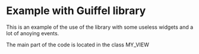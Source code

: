 Example with Guiffel library
============================

This is an example of the use of the library with some useless widgets and a lot of anoying events.

The main part of the code is located in the class MY_VIEW
